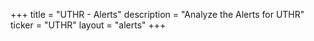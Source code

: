 +++
title = "UTHR - Alerts"
description = "Analyze the Alerts for UTHR"
ticker = "UTHR"
layout = "alerts"
+++

